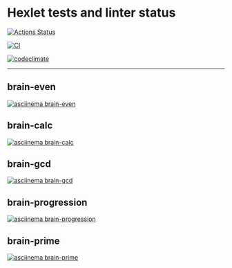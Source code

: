 # Hexlet tests and linter status

[![Actions Status](https://github.com/ShirokoMax/frontend-project-lvl1/workflows/hexlet-check/badge.svg)](https://github.com/ShirokoMax/frontend-project-lvl1/actions)

[![CI](https://github.com/ShirokoMax/frontend-project-lvl1/actions/workflows/linter.yml/badge.svg)](https://github.com/ShirokoMax/frontend-project-lvl1/actions/workflows/linter.yml)

[![codeclimate](https://api.codeclimate.com/v1/badges/e3645044ce1581e972da/maintainability)](https://codeclimate.com/github/ShirokoMax/frontend-project-lvl1/maintainability)

---

## brain-even

[![asciinema brain-even](https://asciinema.org/a/XmF1uIzzZcz8HwQ5Rd5YFeW5F.svg)](https://asciinema.org/a/XmF1uIzzZcz8HwQ5Rd5YFeW5F)

## brain-calc

[![asciinema brain-calc](https://asciinema.org/a/Xj28lLJBtlitSgGr93BYNWBzX.svg)](https://asciinema.org/a/Xj28lLJBtlitSgGr93BYNWBzX)

## brain-gcd

[![asciinema brain-gcd](https://asciinema.org/a/clPK1Mgn8T852KvcbBxYtDXkm.svg)](https://asciinema.org/a/clPK1Mgn8T852KvcbBxYtDXkm)

## brain-progression

[![asciinema brain-progression](https://asciinema.org/a/0zA0d8gLGHot3OCoiZ9k5bsR5.svg)](https://asciinema.org/a/0zA0d8gLGHot3OCoiZ9k5bsR5)

## brain-prime

[![asciinema brain-prime](https://asciinema.org/a/2cfsMWxol4M1z1Pl7j4EaCNnx.svg)](https://asciinema.org/a/2cfsMWxol4M1z1Pl7j4EaCNnx)

